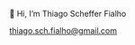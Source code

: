 👋 Hi, I’m Thiago Scheffer Fialho

thiago.sch.fialho@gmail.com
<!---
ThiagoSchFialho/ThiagoSchFialho is a ✨ special ✨ repository because its `README.md` (this file) appears on your GitHub profile.
You can click the Preview link to take a look at your changes.
--->
